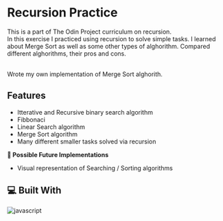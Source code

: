 # Recursion Practice
This is a part of The Odin Project curriculum on recursion.<br>
In this exercise I practiced using recursion to solve simple tasks. I learned about Merge Sort as well as some other types of alghorithm. Compared different alghorithms, their pros and cons.<br><br>

Wrote my own implementation of Merge Sort alghorith.<br>

## Features
- Itterative and Recursive binary search algorithm
- Fibbonaci
- Linear Search algorithm
- Merge Sort algorithm
- Many different smaller tasks solved via recursion

**🧭 Possible Future Implementations**
- Visual representation of Searching / Sorting algorithms

## 💻 Built With
![javascript](https://skillicons.dev/icons?i=js&perline=10)
